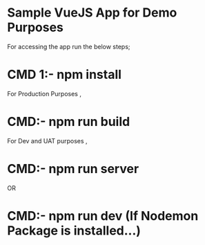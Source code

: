 # Sample VueJS App for Demo Purposes

For accessing the app run the below steps; 

# CMD 1:- npm install 

For Production Purposes , 

# CMD:- npm run build 

For Dev and UAT purposes , 

# CMD:- npm run server 

OR 

# CMD:- npm run dev (If Nodemon Package is installed...)


